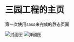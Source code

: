 # 三园工程的主页

第一次使用sass来完成的静态页面

![封面图](https://github.com/zzh97228/san-yuan/blob/master/examples/20191008144626.png)
![弹窗图](https://github.com/zzh97228/san-yuan/blob/master/examples/20191008144636.png)
